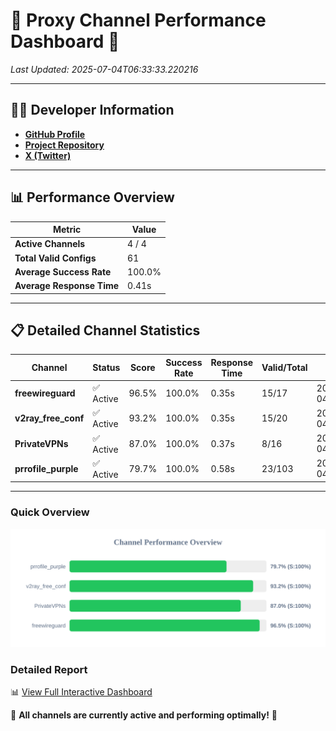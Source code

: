 # 🌟 Proxy Channel Performance Dashboard 🌟

_Last Updated: 2025-07-04T06:33:33.220216_

---

## 👩‍💻 Developer Information

- **[GitHub Profile](https://github.com/4n0nymou3)**  
- **[Project Repository](https://github.com/4n0nymou3/multi-proxy-config-fetcher)**  
- **[X (Twitter)](https://x.com/4n0nymou3)**  

---

## 📊 Performance Overview

| Metric                | Value       |
|-----------------------|-------------|
| **Active Channels**   | 4 / 4       |
| **Total Valid Configs** | 61          |
| **Average Success Rate** | 100.0%      |
| **Average Response Time** | 0.41s       |

---

## 📋 Detailed Channel Statistics

| Channel          | Status     | Score  | Success Rate | Response Time | Valid/Total | Last Success               |
|------------------|------------|--------|--------------|---------------|-------------|----------------------------|
| **freewireguard**  | ✅ Active  | 96.5%  | 100.0% | 0.35s         | 15/17       | 2025-07-04T06:33:33.218554 |
| **v2ray_free_conf**  | ✅ Active  | 93.2%  | 100.0% | 0.35s         | 15/20       | 2025-07-04T06:33:32.446261 |
| **PrivateVPNs**  | ✅ Active  | 87.0%  | 100.0% | 0.37s         | 8/16       | 2025-07-04T06:33:32.843984 |
| **prrofile_purple**  | ✅ Active  | 79.7%  | 100.0% | 0.58s         | 23/103       | 2025-07-04T06:33:32.019878 |

---

### Quick Overview
<div align="center">
  <a href="https://raw.githubusercontent.com/nullluser/NullRepo/refs/heads/main/assets/channel_stats_chart.svg">
    <img src="https://raw.githubusercontent.com/nullluser/NullRepo/refs/heads/main/assets/channel_stats_chart.svg" alt="Source Performance Statistics" width="800">
  </a>
</div>

### Detailed Report
📊 [View Full Interactive Dashboard](https://htmlpreview.github.io/?https://github.com/nullluser/NullRepo/blob/main/assets/performance_report.html)

🎉 **All channels are currently active and performing optimally!** 🎉
